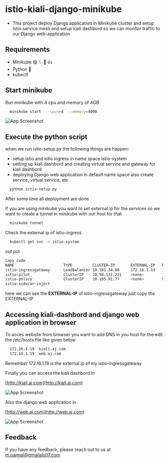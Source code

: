 # istio-kiali-django-minikube
- This project deploy Django application in Minikube cluster and setup Istio service mesh and setup kiali dashbord so we can monitor traffic to our Django web-application 

## Requirements

- Minikube 😄 ✨ 📌 👍 
- Python 🐍
- kubectl

## Start minikube

Run minikube with 4 cpu and memory of 4GB

```bash
  minikube start  --cpus=4  --memory=4000
```

![App Screenshot](https://images.ctfassets.net/w1bd7cq683kz/2qZ0Ll6qoEHq7Anx2lVnK1/3fdfb78454b07be02c6277059e721137/minikube.png)


## Execute the python script 

when we run istio-setup.py the following things are happen:

- setup istio and istio ingress in name space istio-system
- setting up kiali dashbord and creating virtual service and gateway for kiali dashbord
- deploying Django web application in default name space also create service, virtual service, etc

```bash
  python istio-setup.py
```

After some time  all deployment are done 


If you are using minikube you want to set external ip for the services so we want to create a tunnel in minikube with our host for that

```bash
  minikube tunnel 
```

Check the external ip of istio-ingress 

```bash
  kubectl get svc -n istio-system 
```

out put

```bash
Copy code
NAME                      TYPE         CLUSTER-IP       EXTERNAL-IP   PORT(S)                                                                      AGE
istio-ingressgateway      LoadBalancer 10.101.34.80     172.16.1.19   15021:31380/TCP,80:31390/TCP,443:31392/TCP,31400:31400/TCP,15443:31393/TCP   23h
istio-pilot               ClusterIP    10.98.131.221    <none>        15010/TCP,15011/TCP,8080/TCP,9093/TCP                                        23h
istio-policy              ClusterIP    10.105.91.77     <none>        9091/TCP,15004/TCP,9093/TCP                                                  23h
istio-sidecar-inject
```

here we can see the <b>EXTERNAL-IP</b> of istio-ingressgateway just copy the EXTERNAL-IP

## Accessing kiali-dashbord and django web application in browser

To acces website from browser you want to add DNS in you host for the edit the /etc/hosts file like given below

```bash
  172.16.1.19  kiali.aj.com
  172.16.1.19  web.aj.com
```

Remember 172.16.1.19 is the external ip of my istio-ingressgateway 

Finally you can access the kiali dashbord in

[http://kiali.aj.com](http://kiali.aj.com)

![App Screenshot](https://www.linkpicture.com/q/Screenshot-from-2022-12-25-02-05-41.png)


Also the django web application in 

[http://web.aj.com](http://web.aj.com)


![App Screenshot](https://www.linkpicture.com/q/Screenshot-from-2022-12-25-02-10-49.png)


## Feedback

If you have any feedback, please reach out to us at m.pajmal@gmailaju07.com
